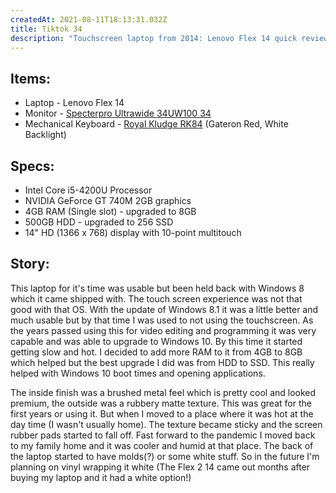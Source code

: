 ```yaml
---
createdAt: 2021-08-11T18:13:31.032Z
title: Tiktok 34
description: "Touchscreen laptop from 2014: Lenovo Flex 14 quick review"
---
```

## Items:

* Laptop - Lenovo Flex 14
* Monitor - [Specterpro Ultrawide 34UW100 34](https://shopee.ph/product/77398075/3701157787?smtt=0.89058394-1628293799.5)
* Mechanical Keyboard - [Royal Kludge RK84](https://shopee.ph/product/453543298/10407403575?smtt=0.89058394-1628276832.5) (Gateron Red, White Backlight)

## Specs:

* Intel Core i5-4200U Processor
* NVIDIA GeForce GT 740M 2GB graphics
* 4GB RAM (Single slot) - upgraded to 8GB
* 500GB HDD - upgraded to 256 SSD
* 14" HD (1366 x 768) display with 10-point multitouch

## Story:

This laptop for it's time was usable but been held back with Windows 8 which it came shipped with. The touch screen experience was not that good with that OS. With the update of Windows 8.1 it was a little better and much usable but by that time I was used to not using the touchscreen. As the years passed using this for video editing and programming it was very capable and was able to upgrade to Windows 10. By this time it started getting slow and hot. I decided to add more RAM to it from 4GB to 8GB which helped but the best upgrade I did was from HDD to SSD. This really helped with Windows 10 boot times and opening applications. 



The inside finish was a brushed metal feel which is pretty cool and looked premium, the outside was a rubbery matte texture. This was great for the first years or using it. But when I moved to a place where it was hot at the day time (I wasn't usually home). The texture became sticky and the screen rubber pads started to fall off. Fast forward to the pandemic I moved back to my family home and it was cooler and humid at that place. The back of the laptop started to have molds(?) or some white stuff. So in the future I'm planning on vinyl wrapping it white (The Flex 2 14 came out months after buying my laptop and it had a white option!)